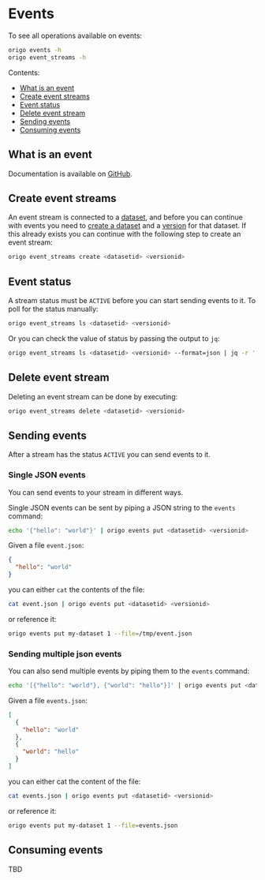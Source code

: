 # Events

To see all operations available on events:
```bash
origo events -h
origo event_streams -h
```

Contents:
* [What is an event](#what-is-an-event)
* [Create event streams](#create-event-streams)
* [Event status](#event-status)
* [Delete event stream](#delete-event-stream)
* [Sending events](#sending-events)
* [Consuming events](#consuming-events)

## What is an event
Documentation is available on [GitHub](https://oslokommune.github.io/dataplattform/).

## Create event streams
An event stream is connected to a [dataset](datasets.md), and before you can continue with events you need to [create a dataset](datasets.md#create-dataset) and a [version](datasets.md#create-version) for that dataset. If this already exists you can continue with the following step to create an event stream:

```bash
origo event_streams create <datasetid> <versionid>
```

## Event status
A stream status must be `ACTIVE` before you can start sending events to it. To poll for the status manually:
```bash
origo event_streams ls <datasetid> <versionid>
```

Or you can check the value of status by passing the output to `jq`:
```bash
origo event_streams ls <datasetid> <versionid> --format=json | jq -r '.status'
```

## Delete event stream
Deleting an event stream can be done by executing:
```bash
origo event_streams delete <datasetid> <versionid>
```

## Sending events
After a stream has the status `ACTIVE` you can send events to it.

### Single JSON events
You can send events to your stream in different ways.

Single JSON events can be sent by piping a JSON string to the `events` command:
```bash
echo '{"hello": "world"}' | origo events put <datasetid> <versionid>
```

Given a file `event.json`:
```json
{
  "hello": "world"
}
```

you can either `cat` the contents of the file:
```bash
cat event.json | origo events put <datasetid> <versionid>
```

or reference it:

```bash
origo events put my-dataset 1 --file=/tmp/event.json
```

### Sending multiple json events
You can also send multiple events by piping them to the `events` command:
```bash
echo '[{"hello": "world"}, {"world": "hello"}]' | origo events put <datasetid> <versionid>
```

Given a file `events.json`:
```json
[
  {
    "hello": "world"
  },
  {
    "world": "hello"
  }
]
```
you can either cat the content of the file:

```bash
cat events.json | origo events put <datasetid> <versionid>
```

or reference it:

```bash
origo events put my-dataset 1 --file=events.json
```

## Consuming events
TBD
